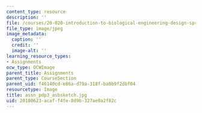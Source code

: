 ```yaml
---
content_type: resource
description: ''
file: /courses/20-020-introduction-to-biological-engineering-design-spring-2009/20180623acaff4fe8d9b327ae0a2f82c_assn_pdp3_asbsketch.jpg
file_type: image/jpeg
image_metadata:
  caption: ''
  credit: ''
  image-alt: ''
learning_resource_types:
- Assignments
ocw_type: OCWImage
parent_title: Assignments
parent_type: CourseSection
parent_uid: f46140cd-e86a-d79a-318f-ba9b9f2dbf04
resourcetype: Image
title: assn_pdp3_asbsketch.jpg
uid: 20180623-acaf-f4fe-8d9b-327ae0a2f82c
---
```


